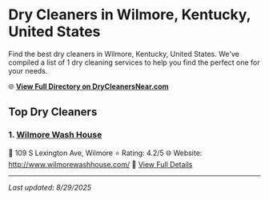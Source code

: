 # Dry Cleaners in Wilmore, Kentucky, United States

Find the best dry cleaners in Wilmore, Kentucky, United States. We've compiled a list of 1 dry cleaning services to help you find the perfect one for your needs.

🌐 **[View Full Directory on DryCleanersNear.com](https://drycleanersnear.com/city/US/Kentucky/Wilmore)**

## Top Dry Cleaners

### 1. [Wilmore Wash House](https://drycleanersnear.com/dryCleaner/688f207146b6614a95a961e0/wilmore-wash-house)
📍 109 S Lexington Ave, Wilmore
⭐ Rating: 4.2/5
🌐 Website: http://www.wilmorewashhouse.com/
🔗 [View Full Details](https://drycleanersnear.com/dryCleaner/688f207146b6614a95a961e0/wilmore-wash-house)


---

*Last updated: 8/29/2025*
